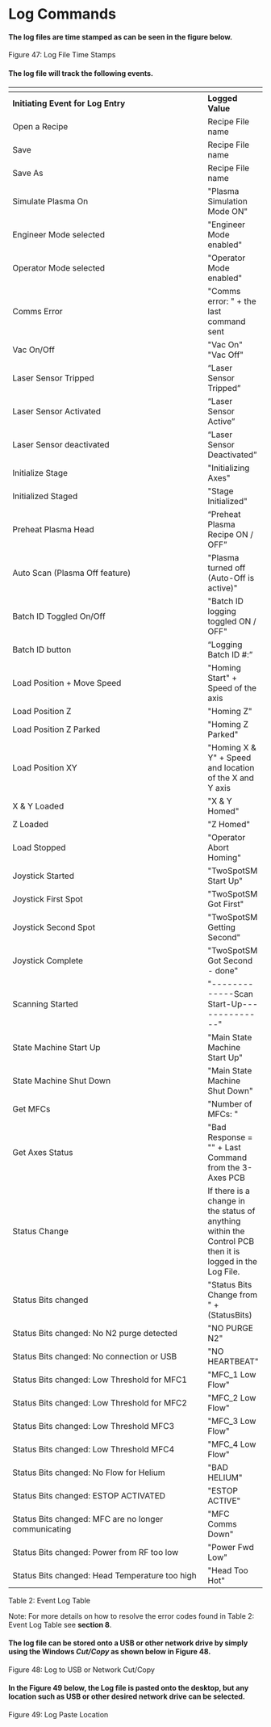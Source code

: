 # Log Commands

#### The log files are time stamped as can be seen in the figure below.

Figure 47: Log File Time Stamps

#### The log file will track the following events.

<table data-header-hidden><thead><tr><th width="546"></th><th></th></tr></thead><tbody><tr><td><strong>Initiating Event for Log Entry</strong></td><td><strong>Logged Value</strong></td></tr><tr><td>Open a Recipe</td><td>Recipe File name</td></tr><tr><td>Save</td><td>Recipe File name</td></tr><tr><td>Save As</td><td>Recipe File name</td></tr><tr><td>Simulate Plasma On</td><td>"Plasma Simulation Mode ON"</td></tr><tr><td>Engineer Mode selected</td><td>"Engineer Mode enabled"</td></tr><tr><td>Operator Mode selected</td><td>"Operator Mode enabled"</td></tr><tr><td>Comms Error</td><td>"Comms error: " + the last command sent</td></tr><tr><td>Vac On/Off</td><td>"Vac On" "Vac Off"</td></tr><tr><td>Laser Sensor Tripped</td><td>“Laser Sensor Tripped”</td></tr><tr><td>Laser Sensor Activated</td><td>“Laser Sensor Active”</td></tr><tr><td>Laser Sensor deactivated</td><td>“Laser Sensor Deactivated”</td></tr><tr><td>Initialize Stage  </td><td>"Initializing Axes"</td></tr><tr><td>Initialized Staged</td><td>"Stage Initialized"</td></tr><tr><td>Preheat Plasma Head</td><td>“Preheat Plasma Recipe ON / OFF”</td></tr><tr><td>Auto Scan (Plasma Off feature)</td><td>"Plasma turned off (Auto-Off is active)"</td></tr><tr><td>Batch ID Toggled On/Off</td><td>"Batch ID logging toggled ON / OFF"</td></tr><tr><td>Batch ID button</td><td>“Logging Batch ID #:”</td></tr><tr><td>Load Position + Move Speed</td><td>"Homing Start" + Speed of the axis</td></tr><tr><td>Load Position Z</td><td>"Homing Z"</td></tr><tr><td>Load Position Z Parked</td><td>"Homing Z Parked"</td></tr><tr><td>Load Position XY</td><td>"Homing X &#x26; Y" + Speed and location of the X and Y axis</td></tr><tr><td>X &#x26; Y Loaded</td><td>"X &#x26; Y Homed"</td></tr><tr><td>Z Loaded</td><td>"Z Homed"</td></tr><tr><td>Load Stopped</td><td>"Operator Abort Homing"</td></tr><tr><td>Joystick Started</td><td>"TwoSpotSM Start Up"</td></tr><tr><td>Joystick First Spot</td><td>"TwoSpotSM Got First"</td></tr><tr><td>Joystick Second Spot</td><td>"TwoSpotSM Getting Second"</td></tr><tr><td>Joystick Complete</td><td>"TwoSpotSM Got Second - done"</td></tr><tr><td>Scanning Started</td><td>"-------------Scan Start-Up--------------"</td></tr><tr><td>State Machine Start Up</td><td>"Main State Machine Start Up"</td></tr><tr><td>State Machine Shut Down</td><td>"Main State Machine Shut Down"</td></tr><tr><td>Get MFCs</td><td>"Number of MFCs: "</td></tr><tr><td>Get Axes Status</td><td>"Bad Response = "" + Last Command from the 3-Axes PCB</td></tr><tr><td>Status Change</td><td>If there is a change in the status of anything within the Control PCB then it is logged in the Log File.</td></tr><tr><td>Status Bits changed</td><td>"Status Bits Change from " + (StatusBits)</td></tr><tr><td>Status Bits changed: No N2 purge detected</td><td>"NO PURGE N2"</td></tr><tr><td>Status Bits changed: No connection or USB</td><td>"NO HEARTBEAT"</td></tr><tr><td>Status Bits changed: Low Threshold for MFC1</td><td>"MFC_1 Low Flow"</td></tr><tr><td>Status Bits changed: Low Threshold for MFC2</td><td>"MFC_2 Low Flow"</td></tr><tr><td>Status Bits changed: Low Threshold MFC3</td><td>"MFC_3 Low Flow"</td></tr><tr><td>Status Bits changed: Low Threshold MFC4</td><td>"MFC_4 Low Flow"</td></tr><tr><td>Status Bits changed: No Flow for Helium</td><td>"BAD HELIUM"</td></tr><tr><td>Status Bits changed: ESTOP ACTIVATED</td><td>"ESTOP ACTIVE"</td></tr><tr><td>Status Bits changed: MFC are no longer communicating</td><td>"MFC Comms Down"</td></tr><tr><td>Status Bits changed: Power from RF too low</td><td>"Power Fwd Low"</td></tr><tr><td>Status Bits changed: Head Temperature too high</td><td>"Head Too Hot"</td></tr></tbody></table>

Table 2: Event Log Table

Note: For more details on how to resolve the error codes found in Table 2: Event Log Table see **section 8**.

#### The log file can be stored onto a USB or other network drive by simply using the Windows _Cut/Copy_ as shown below in **Figure 48**.

Figure 48: Log to USB or Network Cut/Copy

#### In the **Figure 49** below, the Log file is pasted onto the desktop, but any location such as USB or other desired network drive can be selected.

Figure 49: Log Paste Location

### &#x20;<a href="#_toc84500390" id="_toc84500390"></a>
